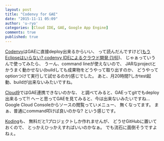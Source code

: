 ```yaml
---
layout: post
title: "Codenvy for GAE"
date: "2015-11-11 05:09"
author: 'u-ryo'
categories: [Cloud IDE, GAE, Google App Engine]
comments: true
published: true
---
```

[Codenvy](http://codenvy.com)はGAEに直接deploy出来るからいい、
って読んだんですけど([もうEclipseはいらない? codenvy IDEによるクラウド開発 (1/6)](http://libro.tuyano.com/index3?id=912006))、
じゃぁっていうんで使ってみたら、
うーん、command lineが使えないので、
JARなprojectとかうまく動かせない(buildしても成果物をどうやって取り出すのか、
どうやってoptionつけて実行して試せるのか)感じでした。
あと、月20時間?しかtest起動、buildが出来ないみたいですね。

[Cloud9](http://c9.io)ではGAE連携できないのかな、
と調べてみると、GAEってgitでもdeploy出来るって?!
へーと思ってGAEを見てみると、今は出来ないみたいですね...
Google Cloud Consoleからソースの閲覧っていメニュー、
無くなってます。
まぁ、普通にcommand叩けば良いのかな? という感じです。

[Koding](https://koding.com/)も、
無料だと1プロジェクトしか作れませんが、
どうせGitHubに置いておくので、
とっかえひっかえすればいいのかなぁ。
でも流石に面倒そうですよねぇ。